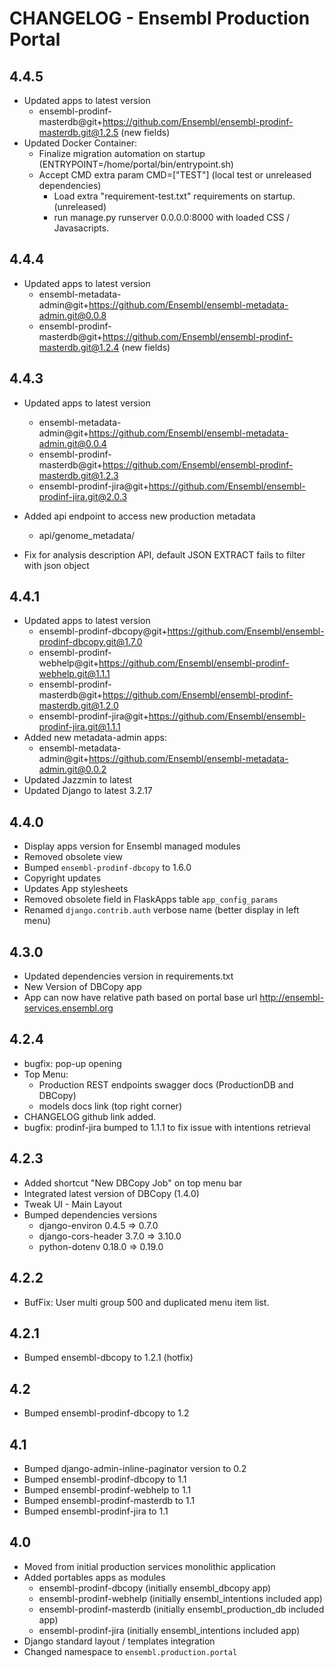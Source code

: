 CHANGELOG - Ensembl Production Portal
=====================================
4.4.5
-----
- Updated apps to latest version
  - ensembl-prodinf-masterdb@git+https://github.com/Ensembl/ensembl-prodinf-masterdb.git@1.2.5 (new fields)
- Updated Docker Container:
  - Finalize migration automation on startup (ENTRYPOINT=/home/portal/bin/entrypoint.sh)
  - Accept CMD extra param CMD=["TEST"] (local test or unreleased dependencies)
    - Load extra "requirement-test.txt" requirements on startup. (unreleased)
    - run manage.py runserver 0.0.0.0:8000 with loaded CSS / Javasacripts.  

4.4.4
-----
- Updated apps to latest version
  - ensembl-metadata-admin@git+https://github.com/Ensembl/ensembl-metadata-admin.git@0.0.8
  - ensembl-prodinf-masterdb@git+https://github.com/Ensembl/ensembl-prodinf-masterdb.git@1.2.4 (new fields)

4.4.3
-----

- Updated apps to latest version
  - ensembl-metadata-admin@git+https://github.com/Ensembl/ensembl-metadata-admin.git@0.0.4
  - ensembl-prodinf-masterdb@git+https://github.com/Ensembl/ensembl-prodinf-masterdb.git@1.2.3
  - ensembl-prodinf-jira@git+https://github.com/Ensembl/ensembl-prodinf-jira.git@2.0.3

- Added api endpoint to access new production metadata 
   - api/genome_metadata/
  
- Fix for analysis description API, default JSON EXTRACT fails to filter with json object

4.4.1
-----

- Updated apps to latest version
  - ensembl-prodinf-dbcopy@git+https://github.com/Ensembl/ensembl-prodinf-dbcopy.git@1.7.0
  - ensembl-prodinf-webhelp@git+https://github.com/Ensembl/ensembl-prodinf-webhelp.git@1.1.1
  - ensembl-prodinf-masterdb@git+https://github.com/Ensembl/ensembl-prodinf-masterdb.git@1.2.0
  - ensembl-prodinf-jira@git+https://github.com/Ensembl/ensembl-prodinf-jira.git@1.1.1
- Added new metadata-admin apps:
  - ensembl-metadata-admin@git+https://github.com/Ensembl/ensembl-metadata-admin.git@0.0.2
- Updated Jazzmin to latest
- Updated Django to latest 3.2.17

4.4.0
-----
- Display apps version for Ensembl managed modules
- Removed obsolete view
- Bumped `ensembl-prodinf-dbcopy` to 1.6.0
- Copyright updates
- Updates App stylesheets
- Removed obsolete field in FlaskApps table `app_config_params`
- Renamed `django.contrib.auth` verbose name (better display in left menu)

4.3.0
------
- Updated dependencies version in requirements.txt
- New Version of DBCopy app
- App can now have relative path based on portal base url http://ensembl-services.ensembl.org 

4.2.4
------
- bugfix: pop-up opening
- Top Menu: 
  - Production REST endpoints swagger docs (ProductionDB and DBCopy)
  - models docs link (top right corner)
- CHANGELOG github link added.
- bugfix: prodinf-jira bumped to 1.1.1 to fix issue with intentions retrieval

4.2.3
------
- Added shortcut "New DBCopy Job" on top menu bar
- Integrated latest version of DBCopy (1.4.0) 
- Tweak UI - Main Layout
- Bumped dependencies versions
  - django-environ 0.4.5 => 0.7.0
  - django-cors-header 3.7.0 => 3.10.0
  - python-dotenv 0.18.0 => 0.19.0

4.2.2
------
- BufFix: User multi group 500 and duplicated menu item list.


4.2.1
------
- Bumped ensembl-dbcopy to 1.2.1 (hotfix)

4.2
----
- Bumped ensembl-prodinf-dbcopy to 1.2

4.1
----
- Bumped django-admin-inline-paginator version to 0.2
- Bumped ensembl-prodinf-dbcopy to 1.1
- Bumped ensembl-prodinf-webhelp to 1.1
- Bumped ensembl-prodinf-masterdb to 1.1
- Bumped ensembl-prodinf-jira to 1.1

4.0
----
- Moved from initial production services monolithic application
- Added portables apps as modules
  - ensembl-prodinf-dbcopy (initially ensembl_dbcopy app)
  - ensembl-prodinf-webhelp (initially ensembl_intentions included app)
  - ensembl-prodinf-masterdb (initially ensembl_production_db included app)
  - ensembl-prodinf-jira (initially ensembl_intentions included app)
- Django standard layout / templates integration
- Changed namespace to `ensembl.production.portal`
  
